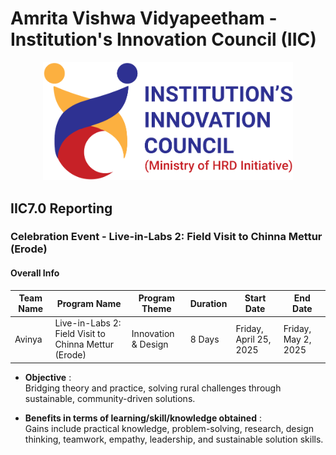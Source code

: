 # Amrita Vishwa Vidyapeetham - Institution's Innovation Council (IIC)

<p align="center">
  <img src="https://raw.githubusercontent.com/AVV-IIC/Admin/refs/heads/main/Assets/logo/IIC.png" alt="IIC Logo" width=400 />
</p>

## IIC7.0 Reporting
### Celebration Event - Live-in-Labs 2: Field Visit to Chinna Mettur (Erode)  

#### Overall Info  

| Team Name | Program Name                                           | Program Theme       | Duration | Start Date             | End Date              |
|-----------|--------------------------------------------------------|---------------------|----------|------------------------|-----------------------|
| Avinya    | Live-in-Labs 2: Field Visit to Chinna Mettur (Erode)   | Innovation & Design | 8 Days   | Friday, April 25, 2025 | Friday, May 2, 2025   |

- **Objective** :  
  Bridging theory and practice, solving rural challenges through sustainable, community-driven solutions.  

- **Benefits in terms of learning/skill/knowledge obtained** :  
  Gains include practical knowledge, problem-solving, research, design thinking, teamwork, empathy, leadership, and sustainable solution skills.  

